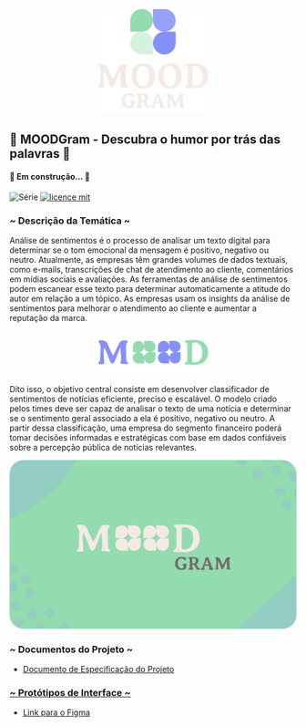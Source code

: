 
<p align="center">
<img src=".github/logotype.png" alt="LOGO" width="200"/>
</p>

## 🍃 MOODGram - Descubra o humor por trás das palavras 🍂

#### 🚧 Em construção...  🚧

![Série](https://img.shields.io/badge/MoodGram-ModuloIbiapaba-green)
[![licence mit](https://img.shields.io/badge/licence-MIT-orange.svg)]()

### ~ Descrição da Temática ~
Análise de sentimentos é o processo de analisar um texto digital para determinar se o tom emocional da mensagem é positivo, negativo ou neutro. Atualmente, as empresas têm grandes volumes de dados textuais, como e-mails, transcrições de chat de atendimento ao cliente, comentários em mídias sociais e avaliações. As ferramentas de análise de sentimentos podem escanear esse texto para determinar automaticamente a atitude do autor em relação a um tópico. As empresas usam os insights da análise de sentimentos para melhorar o atendimento ao cliente e aumentar a reputação da marca.

<p align="center">
<img src=".github/logotype2.png" alt="LOGO" width="200"/>
</p>

Dito isso, o objetivo central consiste em desenvolver classificador de sentimentos de notícias eficiente, preciso e escalável. O modelo criado pelos times deve ser capaz de analisar o texto de uma notícia e determinar se o sentimento geral associado a ela é positivo, negativo ou neutro. A partir dessa classificação, uma empresa do segmento financeiro poderá tomar decisões informadas e estratégicas com base em dados confiáveis sobre a percepção pública de notícias relevantes.

<p align="center">
<img src=".github/cover (2).png" alt="LOGO" width="1000"/>
</p>

### ~ Documentos do Projeto ~
- <a href='https://drive.google.com/file/d/14aKYnBnIVCiR-CyrNCAREyv1dtlKJMaq/preview'>Documento de Especificação do Projeto

### ~ Protótipos de Interface ~
- <a href='https://www.figma.com/file/I7dS63C0gmyqKB69vWiEn6/MOODGram---Dashboard?type=design&node-id=10%3A747&mode=design&t=CQ1BB3gFdLGHzK5J-1'> Link para o Figma
